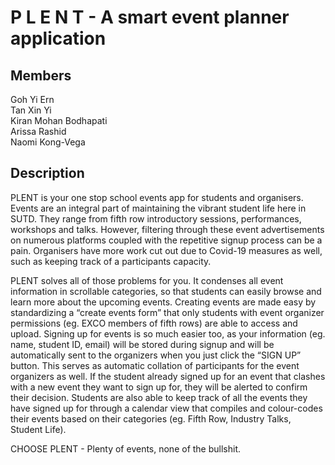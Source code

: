 # P L E N T - A smart event planner application 

## Members
Goh Yi Ern <br> 
Tan Xin Yi <br> 
Kiran Mohan Bodhapati <br> 
Arissa Rashid <br> 
Naomi Kong-Vega <br> 

## Description
PLENT is your one stop school events app for students and organisers. Events are an integral part of maintaining the vibrant student life here in SUTD. They range from fifth row introductory sessions, performances, workshops and talks. However, filtering through these event advertisements on numerous platforms coupled with the repetitive signup process can be a pain. Organisers have more work cut out due to Covid-19 measures as well, such as keeping track of a participants capacity.

PLENT solves all of those problems for you. It condenses all event information in scrollable categories, so that students can easily browse and learn more about the upcoming events. Creating events are made easy by standardizing a “create events form” that only students with event organizer permissions (eg. EXCO members of fifth rows) are able to access and upload. Signing up for events is so much easier too, as your information (eg. name, student ID, email) will be stored during signup and will be automatically sent to the organizers when you just click the “SIGN UP” button. This serves as automatic collation of participants for the event organizers as well. If the student already signed up for an event that clashes with a new event they want to sign up for, they will be alerted to confirm their decision. Students are also able to keep track of all the events they have signed up for through a calendar view that compiles and colour-codes their events based on their categories (eg. Fifth Row, Industry Talks, Student Life). 

CHOOSE PLENT - Plenty of events, none of the bullshit.
